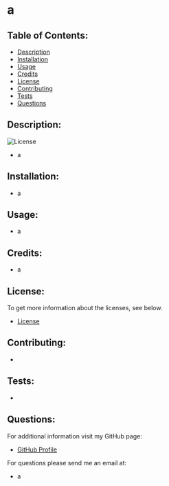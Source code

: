
# a
  
## Table of Contents:

* [Description](#description)
* [Installation](#installation)
* [Usage](#usage)
* [Credits](#credits)
* [License](#license)
* [Contributing](#contributing)
* [Tests](#tests)
* [Questions](#questions)

## Description:
![License](https://img.shields.io/badge/License-Apache,BSD,GPL,LGPL,MIT,MPL,CDDL,EPL-blue.svg)

* a
  
## Installation:
  
* a
  
## Usage:
  
* a
  
## Credits:
  
* a
  
## License:
  
To get more information about the licenses, see below.

* [License](https://opensource.org/licenses/)

## Contributing:
  
* 
  
## Tests:

* 

## Questions:
  
For additional information visit my GitHub page:
* [GitHub Profile](https://github.com/a)

For questions please send me an email at:
* a
  